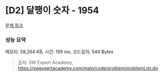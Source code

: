 # [D2] 달팽이 숫자 - 1954 

[문제 링크](https://swexpertacademy.com/main/code/problem/problemDetail.do?contestProbId=AV5PobmqAPoDFAUq) 

### 성능 요약

메모리: 58,264 KB, 시간: 159 ms, 코드길이: 544 Bytes



> 출처: SW Expert Academy, https://swexpertacademy.com/main/code/problem/problemList.do